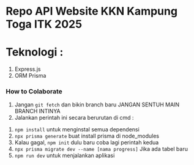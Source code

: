 # Repo API Website KKN Kampung Toga ITK 2025

# Teknologi :

1. Express.js
2. ORM Prisma

### **How to Colaborate**

1. Jangan `git fetch` dan bikin branch baru JANGAN SENTUH MAIN BRANCH INTINYA
2. Jalankan perintah ini secara berurutan di cmd :

1) `npm install` untuk menginstal semua dependensi
2) `npx prisma generate` buat install prisma di node_modules
3) Kalau gagal, `npm init` dulu baru coba lagi perintah kedua
4) `npx prisma migrate dev --name [nama progress]` Jika ada tabel baru
5) `npm run dev` untuk menjalankan aplikasi
